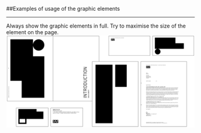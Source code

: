 <section id="graphical-elements-page-good-examples">
</section>

##Examples of usage of the graphic elements
<hr>
Always show the graphic elements in full. Try to maximise the size of the element on the page.

<img src="/assets/examples-of-usage-of-the-graphic-elements.jpg"/> 